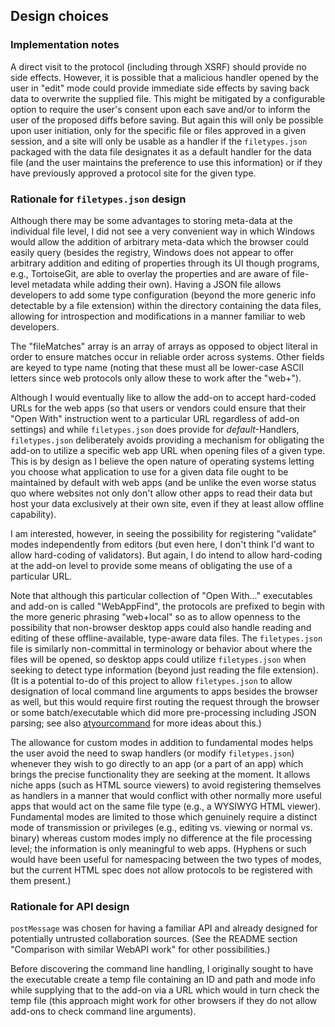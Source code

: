 ## Design choices

### Implementation notes

A direct visit to the protocol (including through XSRF) should provide no
side effects. However, it is possible that a malicious handler opened by
the user in "edit" mode could provide immediate side effects by saving
back data to overwrite the supplied file. This might be mitigated by a
configurable option to require the user's consent upon each save and/or
to inform the user of the proposed diffs before saving. But again this
will only be possible upon user initiation, only for the specific file or
files approved in a given session, and a site will only be usable as a
handler if the `filetypes.json` packaged with the data file designates
it as a default handler for the data file (and the user maintains the
preference to use this information) or if they have previously approved
a protocol site for the given type.

### Rationale for `filetypes.json` design

Although there may be some advantages to storing meta-data at the individual
file level, I did not see a very convenient way in which Windows would allow
the addition of arbitrary meta-data which the browser could easily query
(besides the registry, Windows does not appear to offer arbitrary addition
and editing of properties through its UI though programs, e.g., TortoiseGit,
are able to overlay the properties and are aware of file-level metadata
while adding their own). Having a JSON file allows developers to add some
type configuration (beyond the more generic info detectable by a file
extension) within the directory containing the data files, allowing for
introspection and modifications in a manner familiar to web developers.

The "fileMatches" array is an array of arrays as opposed to object
literal in order to ensure matches occur in reliable order across
systems. Other fields are keyed to type name (noting that
these must all be lower-case ASCII letters since web protocols only
allow these to work after the "web+").

Although I would eventually like to allow the add-on to accept hard-coded
URLs for the web apps (so that users or vendors could ensure that their
"Open With" instruction went to a particular URL regardless of add-on
settings) and while `filetypes.json` does provide for *default*-Handlers,
`filetypes.json` deliberately avoids providing a mechanism for obligating
the add-on to utilize a specific web app URL when opening files of a
given type. This is by design as I believe the open nature of operating
systems letting you choose what application to use for a given data file
ought to be maintained by default with web apps (and be unlike the even
worse status quo where websites not only don't allow other apps to read
their data but host your data exclusively at their own site, even if they at
least allow offline capability).

I am interested, however, in seeing the possibility for registering
"validate" modes independently from editors (but even here, I don't think
I'd want to allow hard-coding of validators). But again, I do intend to
allow hard-coding at the add-on level to provide some means of obligating
the use of a particular URL.

Note that although this particular collection of "Open With..."
executables and add-on is called "WebAppFind", the protocols are prefixed to
begin with the more generic phrasing "web+local" so as to allow openness
to the possibility that non-browser desktop apps could also handle reading
and editing of these offline-available, type-aware data files. The
`filetypes.json` file is similarly non-committal in terminology or behavior
about where the files will be opened, so desktop apps could utilize
`filetypes.json` when seeking to detect type information (beyond just
reading the file extension). (It is a potential to-do of this project to allow
`filetypes.json` to allow designation of local command line arguments to
apps besides the browser as well, but this would require first routing the
request through the browser or some batch/executable which did more
pre-processing including JSON parsing; see also
[atyourcommand](https://github.com/brettz9/atyourcommand)
for more ideas about this.)

The allowance for custom modes in addition to fundamental modes
helps the user avoid the need to swap handlers (or modify
`filetypes.json`) whenever they wish to go directly to an app (or a
part of an app) which brings the precise functionality they are
seeking at the moment. It allows niche apps (such as HTML
source viewers) to avoid registering themselves as handlers in a
manner that would conflict with other normally more useful apps
that would act on the same file type (e.g., a WYSIWYG HTML
viewer). Fundamental modes are limited to those which genuinely
require a distinct mode of transmission or privileges (e.g., editing
vs. viewing or normal vs. binary) whereas custom modes imply
no difference at the file processing level; the information is only
meaningful to web apps. (Hyphens or such would have been
useful for namespacing between the two types of modes, but
the current HTML spec does not allow protocols to be registered
with them present.)

### Rationale for API design

`postMessage` was chosen for having a familiar API and already
designed for potentially untrusted collaboration sources. (See the
README section "Comparison with similar WebAPI work" for other possibilities.)

Before discovering the command line handling, I originally sought to
have the executable create a temp file containing an ID and path
and mode info while supplying that to the add-on via a URL which
would in turn check the temp file (this approach might work for other
browsers if they do not allow add-ons to check command line arguments).
